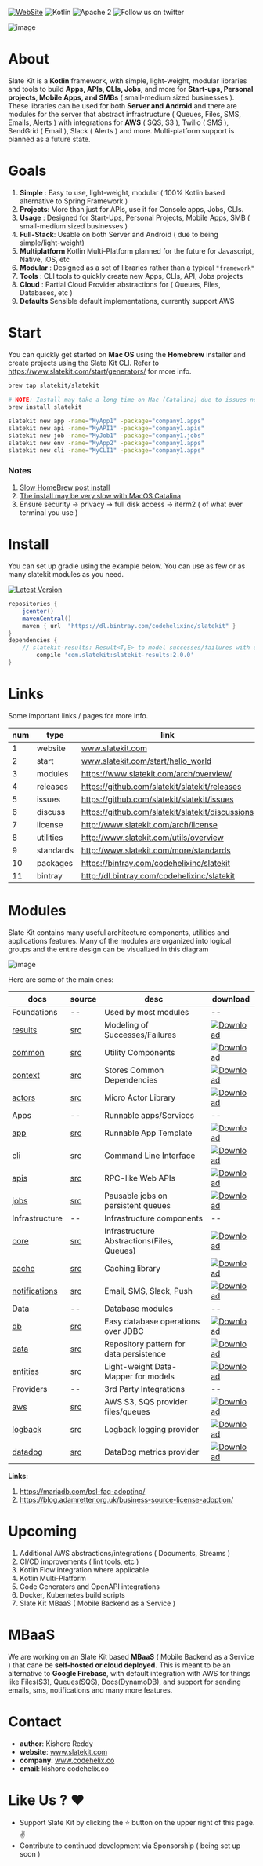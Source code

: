 
[![WebSite](https://img.shields.io/badge/site-slatekit-blue)](https://www.slatekit.com)
![Kotlin](https://img.shields.io/badge/kotlin-1.3-orange.svg)
![Apache 2](https://img.shields.io/badge/license-Apache2-green.svg?style=flat)
![Follow us on twitter](https://img.shields.io/badge/twitter-slatekit-blue.svg)
<!-- ![Gradle Release](https://github.com/code-helix/slatekit/workflows/Gradle%20Package/badge.svg) -->

![image](media/slatekit-banner.png)


# About
Slate Kit is a **Kotlin** framework, with simple, light-weight, modular libraries and tools to build **Apps, APIs, CLIs, Jobs**, and more for **Start-ups, Personal projects, Mobile Apps, and SMBs** ( small-medium sized businesses ). These libraries can be used for both **Server and Android** and there are modules for the server that abstract infrastructure ( Queues, Files, SMS, Emails, Alerts ) with integrations for **AWS** ( SQS, S3 ), Twilio ( SMS ), SendGrid ( Email ), Slack ( Alerts ) and more. Multi-platform support is planned as a future state.


# Goals
1. **Simple** : Easy to use, light-weight, modular ( 100% Kotlin based alternative to Spring Framework ) 
2. **Projects**: More than just for APIs, use it for Console apps, Jobs, CLIs.
3. **Usage**  : Designed for Start-Ups, Personal Projects, Mobile Apps, SMB ( small-medium sized businesses )
4. **Full-Stack**: Usable on both Server and Android ( due to being simple/light-weight)
5. **Multiplatform** Kotlin Multi-Platform planned for the future for Javascript, Native, iOS, etc
6. **Modular** : Designed as a set of libraries rather than a typical `"framework"`
7. **Tools** : CLI tools to quickly create new Apps, CLIs, API, Jobs projects
8. **Cloud** : Partial Cloud Provider abstractions for ( Queues, Files, Databases, etc ) 
9. **Defaults** Sensible default implementations, currently support AWS

# Start
You can quickly get started on **Mac OS** using the **Homebrew** installer and create projects using the Slate Kit CLI. Refer to https://www.slatekit.com/start/generators/ for more info.
```bash
brew tap slatekit/slatekit

# NOTE: Install may take a long time on Mac (Catalina) due to issues noted below
brew install slatekit

slatekit new app -name="MyApp1" -package="company1.apps"
slatekit new api -name="MyAPI1" -package="company1.apis"
slatekit new job -name="MyJob1" -package="company1.jobs"
slatekit new env -name="MyApp2" -package="company1.apps"
slatekit new cli -name="MyCLI1" -package="company1.apps"
```

### Notes
1. [Slow HomeBrew post install](https://discussions.apple.com/thread/251258165)
2. [The install may be very slow with MacOS Catalina](https://discourse.brew.sh/t/brew-install-very-slow-pauses-for-long-period-while-executing-usr-bin-sandbox-exec-in-post-install/7423)
3. Ensure security -> privacy -> full disk access -> iterm2 ( of what ever terminal you use )


# Install
You can set up gradle using the example below. You can use as few or as many slatekit modules as you need. 

[ ![Latest Version](https://api.bintray.com/packages/codehelixinc/slatekit/slatekit-results/images/download.svg) ](https://bintray.com/codehelixinc/slatekit/slatekit-results/_latestVersion)

```groovy
repositories {
    jcenter()
    mavenCentral()
    maven { url  "https://dl.bintray.com/codehelixinc/slatekit" }
}
dependencies {
	// slatekit-results: Result<T,E> to model successes/failures with optional status codes
    	compile 'com.slatekit:slatekit-results:2.0.0'
}
```

# Links
Some important links / pages for more info.

num | type | link 
----| ------------ | ------------ 
1   | website     | www.slatekit.com                            
2   | start       | www.slatekit.com/start/hello_world           
3   | modules     | https://www.slatekit.com/arch/overview/             
4   | releases    | https://github.com/slatekit/slatekit/releases 
5   | issues      | https://github.com/slatekit/slatekit/issues   
6   | discuss     | https://github.com/slatekit/slatekit/discussions   
7   | license     | http://www.slatekit.com/arch/license           
8   | utilities   | http://www.slatekit.com/utils/overview          
9   | standards   | http://www.slatekit.com/more/standards  
10  | packages    | https://bintray.com/codehelixinc/slatekit
11  | bintray     | http://dl.bintray.com/codehelixinc/slatekit


# Modules
Slate Kit contains many useful architecture components, utilities and applications features. Many of the modules are organized into logical groups and the entire design can be visualized in this diagram

![image](doc/diagrams/slatekit-overview.png)

Here are some of the main ones:

docs | source | desc | download
------------ | ------------ | ------------- | ------------- 
Foundations                                                         | --                                        | Used by most modules                | --
[results](https://www.slatekit.com/arch/results)             | [src](src/lib/kotlin/slatekit-result)            | Modeling of Successes/Failures | [ ![Download](https://api.bintray.com/packages/codehelixinc/slatekit/slatekit-results/images/download.svg) ](https://bintray.com/codehelixinc/slatekit/slatekit-results/_latestVersion)
[common](https://www.slatekit.com/utils/overview)            | [src](src/lib/kotlin/slatekit-common)            | Utility Components   | [ ![Download](https://api.bintray.com/packages/codehelixinc/slatekit/slatekit-common/images/download.svg) ](https://bintray.com/codehelixinc/slatekit/slatekit-common/_latestVersion)
[context](https://www.slatekit.com/arch/context)             | [src](src/lib/kotlin/slatekit-context)           | Stores Common Dependencies | [ ![Download](https://api.bintray.com/packages/codehelixinc/slatekit/slatekit-common/images/download.svg) ](https://bintray.com/codehelixinc/slatekit/slatekit-common/_latestVersion)
[actors](https://www.slatekit.com/arch/actors)               | [src](src/lib/kotlin/slatekit-actors)            | Micro Actor Library | [ ![Download](https://api.bintray.com/packages/codehelixinc/slatekit/slatekit-common/images/download.svg) ](https://bintray.com/codehelixinc/slatekit/slatekit-common/_latestVersion)
Apps                                                                | --                                        | Runnable apps/Services                  | --
[app](http://www.slatekit.com/arch/app)                      | [src](src/lib/kotlin/slatekit-app)               | Runnable App Template | [ ![Download](https://api.bintray.com/packages/codehelixinc/slatekit/slatekit-app/images/download.svg) ](https://bintray.com/codehelixinc/slatekit/slatekit-core/_latestVersion)
[cli](http://www.slatekit.com/arch/cli)                      | [src](src/lib/kotlin/slatekit-cli)               | Command Line Interface | [ ![Download](https://api.bintray.com/packages/codehelixinc/slatekit/slatekit-cli/images/download.svg) ](https://bintray.com/codehelixinc/slatekit/slatekit-core/_latestVersion)
[apis](http://www.slatekit.com/arch/apis)                    | [src](src/lib/kotlin/slatekit-apis)              | RPC-like Web APIs | [ ![Download](https://api.bintray.com/packages/codehelixinc/slatekit/slatekit-apis/images/download.svg) ](https://bintray.com/codehelixinc/slatekit/slatekit-apis/_latestVersion)
[jobs](http://www.slatekit.com/arch/jobs)                    | [src](src/lib/kotlin/slatekit-jobs)              | Pausable jobs on persistent queues | [ ![Download](https://api.bintray.com/packages/codehelixinc/slatekit/slatekit-jobs/images/download.svg) ](https://bintray.com/codehelixinc/slatekit/slatekit-jobs/_latestVersion)
Infrastructure                                                      | --                                        | Infrastructure components                  | --
[core](http://www.slatekit.com/arch/core)                    | [src](src/lib/kotlin/slatekit-core)              | Infrastructure Abstractions(Files, Queues) | [ ![Download](https://api.bintray.com/packages/codehelixinc/slatekit/slatekit-core/images/download.svg) ](https://bintray.com/codehelixinc/slatekit/slatekit-core/_latestVersion)
[cache](http://www.slatekit.com/arch/cache)                  | [src](src/lib/kotlin/slatekit-cache)             | Caching library | [ ![Download](https://api.bintray.com/packages/codehelixinc/slatekit/slatekit-core/images/download.svg) ](https://bintray.com/codehelixinc/slatekit/slatekit-core/_latestVersion)
[notifications](http://www.slatekit.com/arch/notifications)  | [src](src/lib/kotlin/slatekit-notifications)     | Email, SMS, Slack, Push | [![Download](https://api.bintray.com/packages/codehelixinc/slatekit/slatekit-notifications/images/download.svg)](https://bintray.com/codehelixinc/slatekit/slatekit-notifications/_latestVersion)
Data                                                                | --                                        | Database modules                 | --
[db](http://www.slatekit.com/arch/data)                      | [src](src/lib/kotlin/slatekit-db)                | Easy database operations over JDBC | [ ![Download](https://api.bintray.com/packages/codehelixinc/slatekit/slatekit-common/images/download.svg) ](https://bintray.com/codehelixinc/slatekit/slatekit-data/_latestVersion)
[data](http://www.slatekit.com/arch/data)                    | [src](src/lib/kotlin/slatekit-data)              | Repository pattern for data persistence | [ ![Download](https://api.bintray.com/packages/codehelixinc/slatekit/slatekit-data/images/download.svg) ](https://bintray.com/codehelixinc/slatekit/slatekit-data/_latestVersion)
[entities](http://www.slatekit.com/arch/data)                | [src](src/lib/kotlin/slatekit-entities)          | Light-weight Data-Mapper for models | [ ![Download](https://api.bintray.com/packages/codehelixinc/slatekit/slatekit-entities/images/download.svg) ](https://bintray.com/codehelixinc/slatekit/slatekit-entities/_latestVersion)
Providers                                                              | --                                     | 3rd Party Integrations                | --
[aws](http://www.slatekit.com/arch/files)                    | [src](src/ext/kotlin/slatekit-providers-aws)     | AWS S3, SQS provider files/queues | [ ![Download](https://api.bintray.com/packages/codehelixinc/slatekit/slatekit-providers-aws/images/download.svg) ](https://bintray.com/codehelixinc/slatekit/slatekit-providers-aws/_latestVersion)
[logback](http://www.slatekit.com/utils/logs)                | [src](src/ext/kotlin/slatekit-providers-logback) | Logback logging provider | [ ![Download](https://api.bintray.com/packages/codehelixinc/slatekit/slatekit-providers-aws/images/download.svg) ](https://bintray.com/codehelixinc/slatekit/slatekit-providers-aws/_latestVersion)
[datadog](http://www.slatekit.com/arch/tracking)             | [src](src/ext/kotlin/slatekit-providers-datadog) | DataDog metrics provider | [ ![Download](https://api.bintray.com/packages/codehelixinc/slatekit/slatekit-providers-aws/images/download.svg) ](https://bintray.com/codehelixinc/slatekit/slatekit-providers-aws/_latestVersion)


**Links**:
1. https://mariadb.com/bsl-faq-adopting/
2. https://blog.adamretter.org.uk/business-source-license-adoption/


# Upcoming
1. Additional AWS abstractions/integrations ( Documents, Streams )
2. CI/CD improvements ( lint tools, etc ) 
3. Kotlin Flow integration where applicable
4. Kotlin Multi-Platform
5. Code Generators and OpenAPI integrations
6. Docker, Kubernetes build scripts
7. Slate Kit MBaaS ( Mobile Backend as a Service )

# MBaaS
We are working on an Slate Kit based **MBaaS** ( Mobile Backend as a Service ) that cane be **self-hosted or cloud deployed.** This is meant to be an alternative to **Google Firebase**, with default integration with AWS for things like Files(S3), Queues(SQS), Docs(DynamoDB), and support for sending emails, sms, notifications and many more features. 


# Contact
- **author**: Kishore Reddy
- **website**: www.slatekit.com
- **company**: www.codehelix.co
- **email**: kishore  codehelix.co

# Like Us ? :heart:
- Support Slate Kit by clicking the :star: button on the upper right of this page. :v:
- Contribute to continued development via Sponsorship ( being set up soon )
